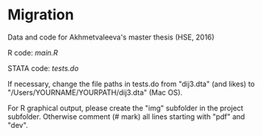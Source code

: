 # Migration
Data and code for Akhmetvaleeva's master thesis (HSE, 2016)

R code: *main.R*

STATA code: *tests.do*

If necessary, change the file paths in tests.do from "dij3.dta" (and likes) to
"/Users/YOURNAME/YOURPATH/dij3.dta" (Mac OS).

For R graphical output, please create the "img" subfolder in the project
subfolder. Otherwise comment (# mark) all lines starting with "pdf" and "dev".
